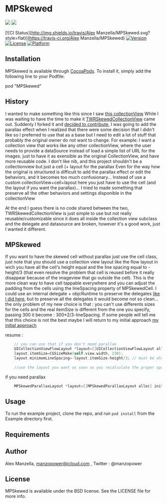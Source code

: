 # MPSkewed

![](img/inaction2.gif)
![](img/inaction.gif)

[![CI Status](http://img.shields.io/travis/Alex Manzella/MPSkewed.svg?style=flat)](https://travis-ci.org/Alex Manzella/MPSkewed)
[![Version](https://img.shields.io/cocoapods/v/MPSkewed.svg?style=flat)](http://cocoadocs.org/docsets/MPSkewed)
[![License](https://img.shields.io/cocoapods/l/MPSkewed.svg?style=flat)](http://cocoadocs.org/docsets/MPSkewed)
[![Platform](https://img.shields.io/cocoapods/p/MPSkewed.svg?style=flat)](http://cocoadocs.org/docsets/MPSkewed)


## Installation

MPSkewed is available through [CocoaPods](http://cocoapods.org). To install
it, simply add the following line to your Podfile:

pod "MPSkewed"

## History

I wanted to make something like this since I saw [this collectionView](http://capptivate.co/2014/01/18/timbre-2/)
While I was waiting to have the time to make it [TWRSkewedCollectionView](https://github.com/chasseurmic/TWRSkewedCollectionView) came out.
Suddenly I forked it and [decided to contribute](https://github.com/MP0w/TWRSkewedCollectionView/commits/master),
I was going to add the parallax effect when I realized that there were some decision that I didn't like so I preferred to use that as a base but I need to edit a lot of stuff that probably the original owner do not want to change.
For example: I want a collection view that works like any other collectionView, where the user needs to provide a dataSource instead of load a simple list of URL for the images.
just to have it as exensible as the original CollectionView, and have more reusable code.
I don't like nib, and this project shouldn't be a collectionview but just a cell (+ layout for the parallax
Even for the way how the original is structured is difficult to add the parallax effect or edit the behaviors, and it becomes too much confusionary...
Instead of use a custom collectionView+cell+layout here you just have to use the cell (and the layout if you want the parallax)... I tried to made something that preserve all the other behaviors and settings disponible in the collectionView

At the end I guess there is no code shared between the two, TWRSkewedCollectionView is just simple to use but not really reusable/customizable since it does all inside the collection view subclass and the delegate and datasource are broken, however it's a good work, just I wanted it different.


## MPSkewed
If you want to have the skewed cell without parallax just use the cell class, just note that you should use a collection view layout like the flow layout in wich you have all the cell's height equal and the line spacing equal to -height/3 (that even resolve the problem that cell is reused before it really disappear because of the imageview that go outside the cell).
This is the more clean way to have cell tappable everywhere and you can adjust the padding from the cells using the lineSpacing property of MPSkewedCell.
I could use an internal delegate + objcRuntime to preserve the delegates [like I did here](https://github.com/MP0w/TWRSkewedCollectionView/commits/master), but to preserve all the delegates it would become not so clean...
the only problem of my new choice is that : you can't use differents sizes for the cells and the real itemSize is different from the one you specify,
passing 300 it become : 300*2/3-lineSpacing.
If some people will tell me that this choice is not the best maybe I will return to my initial approach [my initial approach](https://github.com/MP0w/TWRSkewedCollectionView/commits/master)



resume :
```objective-c
    // you can use that if you don't need parallax
    UICollectionViewFlowLayout *layout=[[UICollectionViewFlowLayout alloc] init];
    layout.itemSize=CGSizeMake(self.view.width, 230);
    layout.minimumLineSpacing=-layout.itemSize.height/3; // must be always the itemSize/3
    
    //use the layout you want as soon as you recalculate the proper spacing if you made different sizes
```   
if you need parallax
```objective-c
    MPSkewedParallaxLayout *layout=[[MPSkewedParallaxLayout alloc] init];    
```    


## Usage

To run the example project, clone the repo, and run `pod install` from the Example directory first.

## Requirements

## Author

Alex Manzella, manzopower@icloud.com , Twitter : @manzopower

## License

MPSkewed is available under the BSD license. See the LICENSE file for more info.


